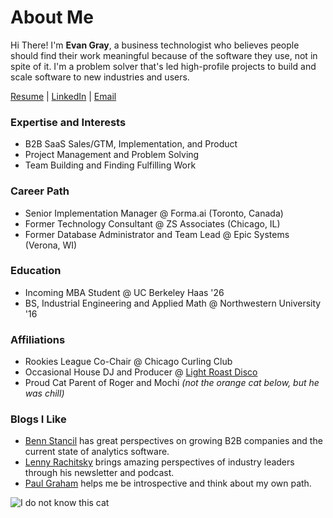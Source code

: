 # About Me


Hi There! I'm **Evan Gray**, a business technologist who believes people should find their work meaningful because of the software they use, not in spite of it. I'm a problem solver that's led high-profile projects to build and scale software to new industries and users.

[Resume](/Evan_Gray_Resume.pdf) | [LinkedIn](https://www.linkedin.com/in/evan-m-gray/) | [Email](evan_gray@berkeley.edu)

### Expertise and Interests
- B2B SaaS Sales/GTM, Implementation, and Product
- Project Management and Problem Solving
- Team Building and Finding Fulfilling Work

### Career Path
- Senior Implementation Manager @ Forma.ai (Toronto, Canada)
- Former Technology Consultant @ ZS Associates (Chicago, IL)
- Former Database Administrator and Team Lead @ Epic Systems (Verona, WI)

### Education
- Incoming MBA Student @ UC Berkeley Haas '26
- BS, Industrial Engineering and Applied Math @ Northwestern University '16

### Affiliations
- Rookies League Co-Chair @ Chicago Curling Club
- Occasional House DJ and Producer @ [Light Roast Disco](https://LightRoastDisco.com)
- Proud Cat Parent of Roger and Mochi *(not the orange cat below, but he was chill)*

### Blogs I Like
- [Benn Stancil](https://benn.substack.com/) has great perspectives on growing B2B companies and the current state of analytics software.
- [Lenny Rachitsky](https://www.lennysnewsletter.com/) brings amazing perspectives of industry leaders through his newsletter and podcast.
- [Paul Graham](https://paulgraham.com/articles.html) helps me be introspective and think about my own path.



![I do not know this cat](/posts/me_and_orange_cat.png)


